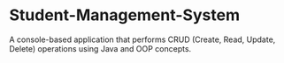# Student-Management-System
A console-based application that performs CRUD (Create, Read, Update, Delete) operations using Java and OOP concepts.
